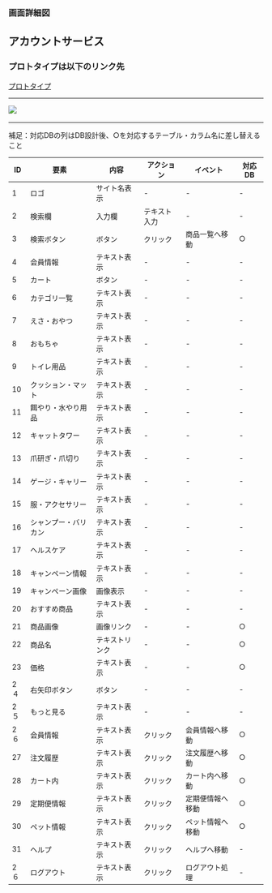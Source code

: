 ### 画面詳細図
## アカウントサービス
### プロトタイプは以下のリンク先
[プロトタイプ](https://www.figma.com/file/YYWh5kbu1skb3vIKigipCm/Untitled?node-id=7%3A0)
******

<img src="../img/アカウントサービス.png" width="500">

*****
補足：対応DBの列はDB設計後、○を対応するテーブル・カラム名に差し替えること

| ID | 要素 | 内容 | アクション | イベント | 対応DB |
|----|-----|-----|---------|--------|-------|
|1|ロゴ|サイト名表示|-|-|-|
|2|検索欄|入力欄|テキスト入力|-|-|
|3|検索ボタン|ボタン|クリック|商品一覧へ移動|○|
|4|会員情報|テキスト表示|-|-|-|
|5|カート|ボタン|-|-|-|
|6|カテゴリ一覧|テキスト表示|-|-|-|
|7|えさ・おやつ|テキスト表示|-|-|-|
|8|おもちゃ|テキスト表示|-|-|-|
|9|トイレ用品|テキスト表示|-|-|-|
|10|クッション・マット|テキスト表示|-|-|-|
|11|餌やり・水やり用品|テキスト表示|-|-|-|
|12|キャットタワー|テキスト表示|-|-|-|
|13|爪研ぎ・爪切り|テキスト表示|-|-|-|
|14|ゲージ・キャリー|テキスト表示|-|-|-|
|15|服・アクセサリー|テキスト表示|-|-|-|
|16|シャンプー・バリカン|テキスト表示|-|-|-|
|17|ヘルスケア|テキスト表示|-|-|-|
|18|キャンペーン情報|テキスト表示|-|-|-|
|19|キャンペーン画像|画像表示|-|-|-|
|20|おすすめ商品|テキスト表示|-|-|-|
|21|商品画像|画像リンク|-|-|○|
|22|商品名|テキストリンク|-|-|○|
|23|価格|テキスト表示|-|-|○|
|2４|右矢印ボタン|ボタン|-|-|-|
|2５|もっと見る|テキスト表示|-|-|-|
|2６|会員情報|テキスト表示|クリック|会員情報へ移動|○|
|27|注文履歴|テキスト表示|クリック|注文履歴へ移動|○|
|28|カート内|テキスト表示|クリック|カート内へ移動|○|
|29|定期便情報|テキスト表示|クリック|定期便情報へ移動|○|
|30|ペット情報|テキスト表示|クリック|ペット情報へ移動|○|
|31|ヘルプ|テキスト表示|クリック|ヘルプへ移動|-|
|2６|ログアウト|テキスト表示|クリック|ログアウト処理|-|

